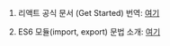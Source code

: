 1. 리액트 공식 문서 (Get Started) 번역: [여기](https://seongbin9786.github.io/2018/02/10/%EB%A6%AC%EC%95%A1%ED%8A%B8%20%EC%8B%9C%EC%9E%91%ED%95%98%EA%B8%B0%207%20(SPA%201)/)

2. ES6 모듈(import, export) 문법 소개: [여기](https://github.com/seongbin9786/es6-modules)
